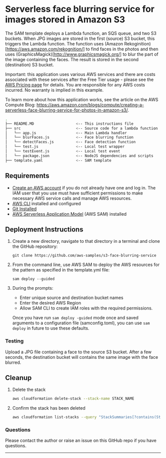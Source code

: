 # Serverless face blurring service for images stored in Amazon S3

The SAM template deploys a Lambda function, an SQS queue, and two S3 buckets. When JPG images are stored in the first (source) S3 bucket, this triggers the Lambda function. The function uses (Amazon Rekoginition)[https://aws.amazon.com/rekognition/] to find faces in the photos and then uses (GraphicsMagick)[http://www.graphicsmagick.org/] to blur the part of the image containing the faces. The result is stored in the second (destination) S3 bucket.

Important: this application uses various AWS services and there are costs associated with these services after the Free Tier usage - please see the [AWS Pricing page](https://aws.amazon.com/pricing/) for details. You are responsible for any AWS costs incurred. No warranty is implied in this example.

To learn more about how this application works, see the article on the AWS Compute Blog: https://aws.amazon.com/blogs/compute/creating-a-serverless-face-blurring-service-for-photos-in-amazon-s3/.

```bash
.
├── README.MD                   <-- This instructions file
├── src                         <-- Source code for a lambda function
│   └── app.js                  <-- Main Lambda handler
│   └── blurFaces.js            <-- Face blurring function
│   └── detectFaces.js          <-- Face detection function
│   └── test.js                 <-- Local test wrapper
│   └── testEvent.js            <-- Local test event
│   └── package.json            <-- NodeJS dependencies and scripts
├── template.yaml               <-- SAM template
```

## Requirements

* [Create an AWS account](https://portal.aws.amazon.com/gp/aws/developer/registration/index.html) if you do not already have one and log in. The IAM user that you use must have sufficient permissions to make necessary AWS service calls and manage AWS resources.
* [AWS CLI](https://docs.aws.amazon.com/cli/latest/userguide/install-cliv2.html) installed and configured
* [Git Installed](https://git-scm.com/book/en/v2/Getting-Started-Installing-Git)
* [AWS Serverless Application Model](https://docs.aws.amazon.com/serverless-application-model/latest/developerguide/serverless-sam-cli-install.html) (AWS SAM) installed

## Deployment Instructions

1. Create a new directory, navigate to that directory in a terminal and clone the GitHub repository:
    ``` 
    git clone https://github.com/aws-samples/s3-face-blurring-service
    ```
1. From the command line, use AWS SAM to deploy the AWS resources for the pattern as specified in the template.yml file:
    ```
    sam deploy --guided
    ```
1. During the prompts:
    * Enter unique source and destination bucket names
    * Enter the desired AWS Region
    * Allow SAM CLI to create IAM roles with the required permissions.

    Once you have run `sam deploy -guided` mode once and saved arguments to a configuration file (samconfig.toml), you can use `sam deploy` in future to use these defaults.
  
### Testing

Upload a JPG file containing a face to the source S3 bucket. After a few seconds, the destination bucket will contains the same image with the face blurred.

## Cleanup
 
1. Delete the stack
    ```bash
    aws cloudformation delete-stack --stack-name STACK_NAME
    ```
1. Confirm the stack has been deleted
    ```bash
    aws cloudformation list-stacks --query "StackSummaries[?contains(StackName,'STACK_NAME')].StackStatus"
    ```

### Questions

Please contact the author or raise an issue on this GitHub repo if you have questions.

----

